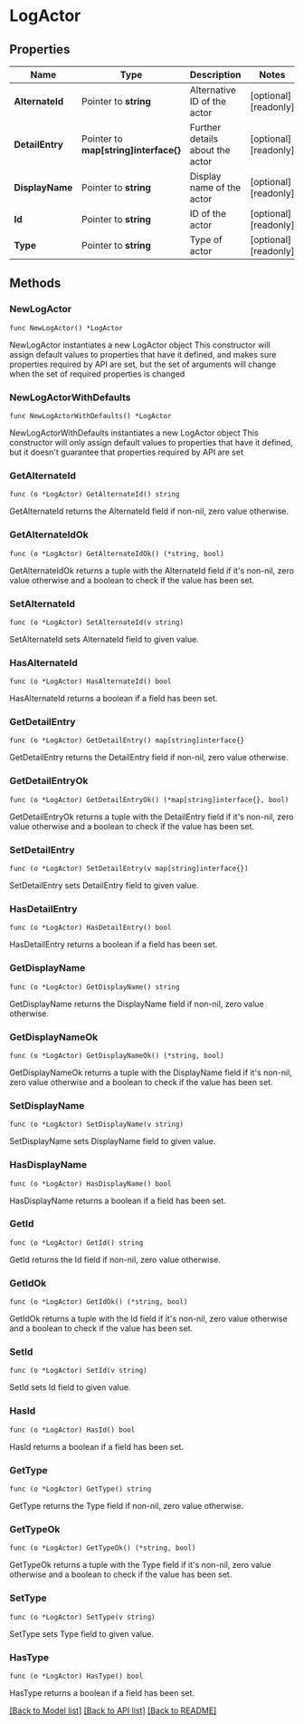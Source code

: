 # LogActor

## Properties

Name | Type | Description | Notes
------------ | ------------- | ------------- | -------------
**AlternateId** | Pointer to **string** | Alternative ID of the actor | [optional] [readonly] 
**DetailEntry** | Pointer to **map[string]interface{}** | Further details about the actor | [optional] [readonly] 
**DisplayName** | Pointer to **string** | Display name of the actor | [optional] [readonly] 
**Id** | Pointer to **string** | ID of the actor | [optional] [readonly] 
**Type** | Pointer to **string** | Type of actor | [optional] [readonly] 

## Methods

### NewLogActor

`func NewLogActor() *LogActor`

NewLogActor instantiates a new LogActor object
This constructor will assign default values to properties that have it defined,
and makes sure properties required by API are set, but the set of arguments
will change when the set of required properties is changed

### NewLogActorWithDefaults

`func NewLogActorWithDefaults() *LogActor`

NewLogActorWithDefaults instantiates a new LogActor object
This constructor will only assign default values to properties that have it defined,
but it doesn't guarantee that properties required by API are set

### GetAlternateId

`func (o *LogActor) GetAlternateId() string`

GetAlternateId returns the AlternateId field if non-nil, zero value otherwise.

### GetAlternateIdOk

`func (o *LogActor) GetAlternateIdOk() (*string, bool)`

GetAlternateIdOk returns a tuple with the AlternateId field if it's non-nil, zero value otherwise
and a boolean to check if the value has been set.

### SetAlternateId

`func (o *LogActor) SetAlternateId(v string)`

SetAlternateId sets AlternateId field to given value.

### HasAlternateId

`func (o *LogActor) HasAlternateId() bool`

HasAlternateId returns a boolean if a field has been set.

### GetDetailEntry

`func (o *LogActor) GetDetailEntry() map[string]interface{}`

GetDetailEntry returns the DetailEntry field if non-nil, zero value otherwise.

### GetDetailEntryOk

`func (o *LogActor) GetDetailEntryOk() (*map[string]interface{}, bool)`

GetDetailEntryOk returns a tuple with the DetailEntry field if it's non-nil, zero value otherwise
and a boolean to check if the value has been set.

### SetDetailEntry

`func (o *LogActor) SetDetailEntry(v map[string]interface{})`

SetDetailEntry sets DetailEntry field to given value.

### HasDetailEntry

`func (o *LogActor) HasDetailEntry() bool`

HasDetailEntry returns a boolean if a field has been set.

### GetDisplayName

`func (o *LogActor) GetDisplayName() string`

GetDisplayName returns the DisplayName field if non-nil, zero value otherwise.

### GetDisplayNameOk

`func (o *LogActor) GetDisplayNameOk() (*string, bool)`

GetDisplayNameOk returns a tuple with the DisplayName field if it's non-nil, zero value otherwise
and a boolean to check if the value has been set.

### SetDisplayName

`func (o *LogActor) SetDisplayName(v string)`

SetDisplayName sets DisplayName field to given value.

### HasDisplayName

`func (o *LogActor) HasDisplayName() bool`

HasDisplayName returns a boolean if a field has been set.

### GetId

`func (o *LogActor) GetId() string`

GetId returns the Id field if non-nil, zero value otherwise.

### GetIdOk

`func (o *LogActor) GetIdOk() (*string, bool)`

GetIdOk returns a tuple with the Id field if it's non-nil, zero value otherwise
and a boolean to check if the value has been set.

### SetId

`func (o *LogActor) SetId(v string)`

SetId sets Id field to given value.

### HasId

`func (o *LogActor) HasId() bool`

HasId returns a boolean if a field has been set.

### GetType

`func (o *LogActor) GetType() string`

GetType returns the Type field if non-nil, zero value otherwise.

### GetTypeOk

`func (o *LogActor) GetTypeOk() (*string, bool)`

GetTypeOk returns a tuple with the Type field if it's non-nil, zero value otherwise
and a boolean to check if the value has been set.

### SetType

`func (o *LogActor) SetType(v string)`

SetType sets Type field to given value.

### HasType

`func (o *LogActor) HasType() bool`

HasType returns a boolean if a field has been set.


[[Back to Model list]](../README.md#documentation-for-models) [[Back to API list]](../README.md#documentation-for-api-endpoints) [[Back to README]](../README.md)


